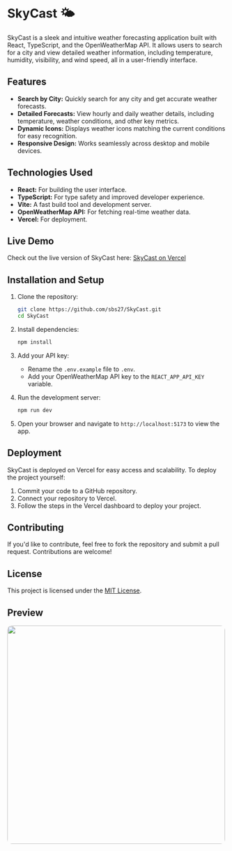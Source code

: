 # SkyCast 🌤️

SkyCast is a sleek and intuitive weather forecasting application built with React, TypeScript, and the OpenWeatherMap API. It allows users to search for a city and view detailed weather information, including temperature, humidity, visibility, and wind speed, all in a user-friendly interface.

## Features

- **Search by City:** Quickly search for any city and get accurate weather forecasts.
- **Detailed Forecasts:** View hourly and daily weather details, including temperature, weather conditions, and other key metrics.
- **Dynamic Icons:** Displays weather icons matching the current conditions for easy recognition.
- **Responsive Design:** Works seamlessly across desktop and mobile devices.

## Technologies Used

- **React:** For building the user interface.
- **TypeScript:** For type safety and improved developer experience.
- **Vite:** A fast build tool and development server.
- **OpenWeatherMap API:** For fetching real-time weather data.
- **Vercel:** For deployment.

## Live Demo

Check out the live version of SkyCast here: [SkyCast on Vercel](https://sky-cast-ecru.vercel.app/)

## Installation and Setup

1. Clone the repository:
   ```bash
   git clone https://github.com/sbs27/SkyCast.git
   cd SkyCast
   ```

2. Install dependencies:
   ```bash
   npm install
   ```

3. Add your API key:
   - Rename the `.env.example` file to `.env`.
   - Add your OpenWeatherMap API key to the `REACT_APP_API_KEY` variable.

4. Run the development server:
   ```bash
   npm run dev
   ```

5. Open your browser and navigate to `http://localhost:5173` to view the app.

## Deployment

SkyCast is deployed on Vercel for easy access and scalability. To deploy the project yourself:

1. Commit your code to a GitHub repository.
2. Connect your repository to Vercel.
3. Follow the steps in the Vercel dashboard to deploy your project.

## Contributing

If you'd like to contribute, feel free to fork the repository and submit a pull request. Contributions are welcome!

## License

This project is licensed under the [MIT License](https://opensource.org/licenses/MIT).

## Preview
<img src="/preview.png" height="500" style="border-radius:10px;margin-bottom:1rem;" />
